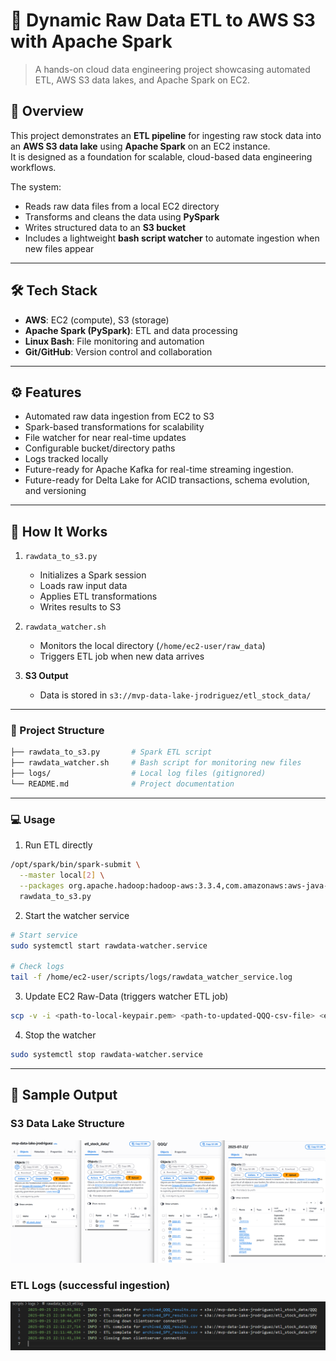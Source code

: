 # 🚀 Dynamic Raw Data ETL to AWS S3 with Apache Spark
> A hands-on cloud data engineering project showcasing automated ETL, AWS S3 data lakes, and Apache Spark on EC2.


## 📖 Overview
This project demonstrates an **ETL pipeline** for ingesting raw stock data into an **AWS S3 data lake** using **Apache Spark** on an EC2 instance.  
It is designed as a foundation for scalable, cloud-based data engineering workflows.

The system:
- Reads raw data files from a local EC2 directory
- Transforms and cleans the data using **PySpark**
- Writes structured data to an **S3 bucket**
- Includes a lightweight **bash script watcher** to automate ingestion when new files appear

---

## 🛠️ Tech Stack
- **AWS**: EC2 (compute), S3 (storage)
- **Apache Spark (PySpark)**: ETL and data processing
- **Linux Bash**: File monitoring and automation
- **Git/GitHub**: Version control and collaboration

---

## ⚙️ Features
- Automated raw data ingestion from EC2 to S3
- Spark-based transformations for scalability
- File watcher for near real-time updates
- Configurable bucket/directory paths
- Logs tracked locally
- Future-ready for Apache Kafka for real-time streaming ingestion.
- Future-ready for Delta Lake for ACID transactions, schema evolution, and versioning

---

## 🚀 How It Works
1. `rawdata_to_s3.py`  
   - Initializes a Spark session  
   - Loads raw input data  
   - Applies ETL transformations  
   - Writes results to S3  

2. `rawdata_watcher.sh`  
   - Monitors the local directory (`/home/ec2-user/raw_data`)  
   - Triggers ETL job when new data arrives  

3. **S3 Output**  
   - Data is stored in `s3://mvp-data-lake-jrodriguez/etl_stock_data/`

---

### 📂 Project Structure
```bash
├── rawdata_to_s3.py       # Spark ETL script
├── rawdata_watcher.sh     # Bash script for monitoring new files
├── logs/                  # Local log files (gitignored)
└── README.md              # Project documentation
```

---

### 💻 Usage
1. Run ETL directly
```bash
/opt/spark/bin/spark-submit \
  --master local[2] \
  --packages org.apache.hadoop:hadoop-aws:3.3.4,com.amazonaws:aws-java-sdk-bundle:1.12.262 \
  rawdata_to_s3.py
```
2. Start the watcher service
```bash
# Start service
sudo systemctl start rawdata-watcher.service

# Check logs
tail -f /home/ec2-user/scripts/logs/rawdata_watcher_service.log
```
3. Update EC2 Raw-Data (triggers watcher ETL job)
```bash
scp -v -i <path-to-local-keypair.pem> <path-to-updated-QQQ-csv-file> <ec2-user-account>@<public-IPv4-DNS>.compute-1.amazonaws.com:/home/ec2-user/raw_data/archived_QQQ_results.csv
```
4. Stop the watcher
```bash
sudo systemctl stop rawdata-watcher.service
```

---

## 📸 Sample Output

### S3 Data Lake Structure
![S3 bucket structure](images/Bucket_Structure.png)

### ETL Logs (successful ingestion)
![ETL log output](images/ETL_Logs.png)